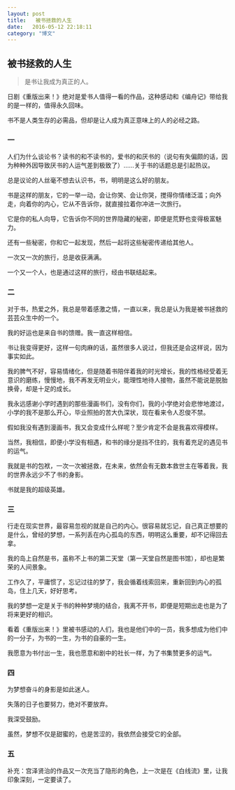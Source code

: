 ```yaml
---
layout: post
title:   被书拯救的人生
date:   2016-05-12 22:18:11
category: "博文"
---
```

## 被书拯救的人生

>是书让我成为真正的人。

日剧《重版出来！》绝对是爱书人值得一看的作品，这种感动和《编舟记》带给我的是一样的，值得永久回味。

书不是人类生存的必需品，但却是让人成为真正意味上的人的必经之路。

### 一

人们为什么谈论书？读书的和不读书的，爱书的和厌书的（说句有失偏颇的话，因为种种外因导致厌书的人运气差到极致了）……关于书的话题总是引起热议。

总是议论的人丝毫不想去认识书，书，明明是这么好的朋友。

书是这样的朋友，它的一举一动，会让你笑、会让你哭，搅得你情绪泛滥；向外走，向着你的内心，它从不告诉你，就直接拉着你冲进一次旅行。

它是你的私人向导，它告诉你不同的世界隐藏的秘密，即便是荒野也变得极富魅力。

还有一些秘密，你和它一起发现，然后一起将这些秘密传递给其他人。

一次又一次的旅行，总是收获满满。

一个又一个人，也是通过这样的旅行，经由书联结起来。

### 二  

对于书，热爱之外，我总是带着感激之情，一直以来，我总是认为我是被书拯救的芸芸众生中的一个。

我的好运也是来自书的馈赠。我一直这样相信。

书让我变得更好，这样一句肉麻的话，虽然很多人说过，但我还是会这样说，因为事实如此。

我的脾气不好，容易情绪化，但是随着书陪伴着我的时光增长，我的性格经受着无意识的磨练，慢慢地，我不再发无明业火，能理性地待人接物，虽然不能说是脱胎换骨，却是十足的成长。

我永远感谢小学时遇到的那些漫画书们，没有你们，我的小学绝对会悲惨地渡过，小学的我不是那么开心，毕业照拍的苦大仇深状，现在看来令人忍俊不禁。

假如我没有遇到漫画书，我又会变成什么样呢？至少肯定不会是我喜欢得模样。

当然，我相信，即便小学没有相遇，和书的缘分是挡不住的，我有着充足的遇见书的运气。

我就是书的包袱，一次一次被拯救，在未来，依然会有无数本救世主在等着我，我的世界永远少不了书的身影。

书就是我的超级英雄。

### 三 

行走在现实世界，最容易忽视的就是自己的内心。很容易就忘记，自己真正想要的是什么，曾经的梦想，一系列丢在内心孤岛的东西，明明这么重要，却不记得回去拿。

我的岛上自然是书，虽称不上书的第二天堂（第一天堂自然是图书馆），却也是繁荣的人间景象。

工作久了，平庸惯了，忘记过往的梦了，我会循着线索回来，重新回到内心的孤岛，住上几天，好好思考。

我的梦想一定是关于书的种种梦境的结合，我离不开书，即便是短期出走也是为了将来更好的相识。  

看着《重版出来！》里被书感动的人们，我也是他们中的一员，我多想成为他们中的一分子，为书的一生，为书的自豪的一生。

我愿意为书付出一生，我也愿意和剧中的社长一样，为了书集赞更多的运气。

### 四

为梦想奋斗的身影是如此迷人。

失落的日子也要努力，绝对不要放弃。

我深受鼓励。

虽然，梦想不仅是甜蜜的，也是苦涩的，我依然会接受它的全部。

### 五

补充：宫泽贤治的作品又一次充当了隐形的角色，上一次是在《白线流》里，让我印象深刻，一定要读了。





